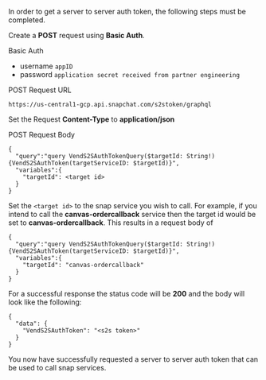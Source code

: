 In order to get a server to server auth token, the following steps must be completed.

Create a **POST** request using **Basic Auth**.

Basic Auth
- username ```appID```
- password ```application secret received from partner engineering```

POST Request URL
```
https://us-central1-gcp.api.snapchat.com/s2stoken/graphql
```

Set the Request **Content-Type** to **application/json**

POST Request Body
```
{
  "query":"query VendS2SAuthTokenQuery($targetId: String!){VendS2SAuthToken(targetServiceID: $targetId)}",
  "variables":{
    "targetId": <target id>
  }
}
```

Set the ```<target id>``` to the snap service you wish to call.  For example, if you intend to call the **canvas-ordercallback** service then the target id would be set to **canvas-ordercallback**.
This results in a request body of 
```
{
  "query":"query VendS2SAuthTokenQuery($targetId: String!){VendS2SAuthToken(targetServiceID: $targetId)}",
  "variables":{
    "targetId": "canvas-ordercallback"
  }
}
```

For a successful response the status code will be **200** and the body will look like the following:

```
{
  "data": {
    "VendS2SAuthToken": "<s2s token>"
  }
}
```

You now have successfully requested a server to server auth token that can be used to call snap services.